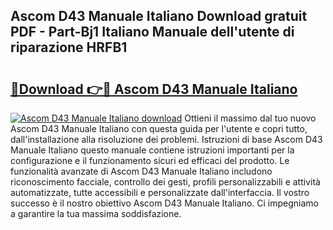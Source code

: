 ## Ascom D43 Manuale Italiano Download gratuit PDF - Part-Bj1 Italiano Manuale dell'utente di riparazione HRFB1

# <h2><a href="http://dffkiq.blite.top/?on=Ascom+D43+Manuale+Italiano">🔗Download 👉🔴 Ascom D43 Manuale Italiano</a></h2>

[![Ascom D43 Manuale Italiano download](https://i.imgur.com/lujVjoI.png)](http://dffkiq.blite.top/?on=Ascom+D43+Manuale+Italiano)
Ottieni il massimo dal tuo nuovo Ascom D43 Manuale Italiano con questa guida per l'utente e copri tutto, dall'installazione alla risoluzione dei problemi. Istruzioni di base Ascom D43 Manuale Italiano questo manuale contiene istruzioni importanti per la configurazione e il funzionamento sicuri ed efficaci del prodotto. Le funzionalità avanzate di Ascom D43 Manuale Italiano includono riconoscimento facciale, controllo dei gesti, profili personalizzabili e attività automatizzate, tutte accessibili e personalizzate dall'interfaccia. Il vostro successo è il nostro obiettivo Ascom D43 Manuale Italiano. Ci impegniamo a garantire la tua massima soddisfazione.
